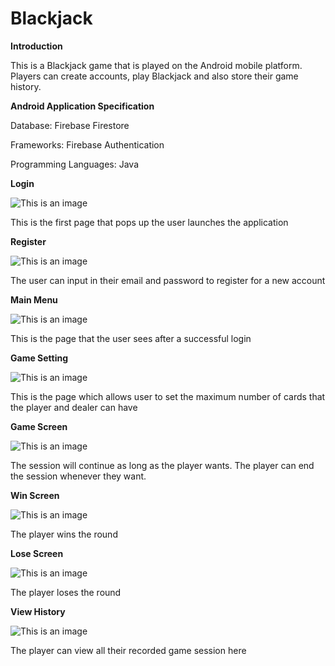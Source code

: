 # Blackjack
**Introduction**

This is a Blackjack game that is played on the Android mobile platform. Players can create accounts, play Blackjack and also store their game history.

**Android Application Specification**

Database: Firebase Firestore

Frameworks: Firebase Authentication

Programming Languages: Java

**Login**

![This is an image](https://i.imgur.com/HDsQj1n.png)

This is the first page that pops up the user launches the application

**Register**

![This is an image](https://i.imgur.com/9RIb31u.png)

The user can input in their email and password to register for a new account

**Main Menu**

![This is an image](https://i.imgur.com/KjECcjQ.png)

This is the page that the user sees after a successful login

**Game Setting**

![This is an image](https://i.imgur.com/8BbTpSK.png)

This is the page which allows user to set the maximum number of cards that the player and dealer can have

**Game Screen**

![This is an image](https://i.imgur.com/L2Nsi7W.png)

The session will continue as long as the player wants. The player can end the session whenever they want.

**Win Screen**

![This is an image](https://i.imgur.com/NSux9F0.png)

The player wins the round

**Lose Screen**

![This is an image](https://i.imgur.com/4pyni5L.png)

The player loses the round

**View History**

![This is an image](https://i.imgur.com/tiaFdq9.png)

The player can view all their recorded game session here
